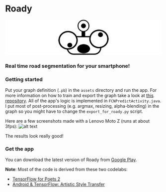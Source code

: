 # Roady
![alt text][image1]
### Real time road segmentation for your smartphone!

[//]: # (Image References)
[image1]: ./padded_icon.png
[image2]: ./res/app.gif

### Getting started
Put your graph definition (`.pb`) in the `assets` directory and run the app. For more information on how to train and export the graph take a look at [this repository](https://github.com/see--/P12-Semantic-Segmentation). All of the app's logic is implemented in `FCNPredictActivity.java`. I put most of post-processing (e.g. argmax, resizing, alpha-blending) in the graph so you might have to change the `export_for_roady.py` script.

Here are a few screenshots made with a Lenovo Moto Z (runs at about 3fps):
![alt text][image2]

The results look really good!

### Get the app
You can download the latest version of Roady from [Google Play](https://play.google.com/store/apps/details?id=org.steffen.roady).

**Note**: Most of the code is derived from these two codelabs:
- [TensorFlow for Poets 2](https://codelabs.developers.google.com/codelabs/tensorflow-for-poets-2/index.html?index=..%2F..%2Findex#0)
- [Android & TensorFlow: Artistic Style Transfer](https://codelabs.developers.google.com/codelabs/tensorflow-style-transfer-android/index.html?index=..%2F..%2Findex#0)
